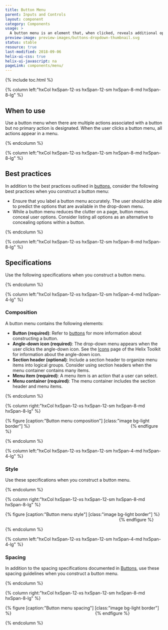 ```yaml
---
title: Button Menu
parent: Inputs and Controls
layout: component
category: Components
usage: >
  A button menu is an element that, when clicked, reveals additional options to launch a process or initiate an action.
preview-image: preview-images/buttons-dropdown-thumbnail.svg
status: stable
resource: true
last-modified: 2018-09-06
helix-ui-css: true
helix-ui-javascript: na
pageLink: components/menu/
---
```


{% include toc.html %}

<section class="static-section" markdown="1">

<div class="hxRow" markdown="1">

{% column left:"hxCol hxSpan-12-xs hxSpan-12-sm hxSpan-8-md hxSpan-8-lg" %}

## When to use

Use a button menu when there are multiple actions associated with a button but no primary action is designated. When the user clicks a button menu, all actions appear in a menu.

{% endcolumn %}

</div>

</section>

<section class="static-section" markdown="1">

<div class="hxRow"  markdown="1">

{% column left:"hxCol hxSpan-12-xs hxSpan-12-sm hxSpan-8-md hxSpan-8-lg" %}

## Best practices

In addition to the best practices outlined in [buttons]({{site.baseurl}}/components/buttons.html), consider the following best practices when you construct a button menu:

- Ensure that you label a button menu accurately. The user should be able to predict the options that are available in the drop-down menu.
- While a button menu reduces the clutter on a page, button menus conceal user options. Consider listing all options as an alternative to concealing options within a button.

{% endcolumn %}

</div>

</section>

<section class="static-section" markdown="1">

<div class="hxRow"  markdown="1">

{% column left:"hxCol hxSpan-12-xs hxSpan-12-sm hxSpan-8-md hxSpan-8-lg" %}

## Specifications

Use the following specifications when you construct a button menu.

{% endcolumn %}

</div>

</section>

<section class="static-section" markdown="1">

<div class="hxRow"  markdown="1">

{% column left:"hxCol hxSpan-12-xs hxSpan-12-sm hxSpan-4-md hxSpan-4-lg" %}

### Composition

A button menu contains the following elements:

- **Button (required)**: Refer to [buttons]({{site.baseurl}}/components/buttons.html) for more information about constructing a button.
- **Angle-down icon (required)**: The drop-down menu appears when the user clicks the angle-down icon. See the [Icons](https://rackerlabs.github.io/helix-ui/components/icons/) page of the Helix Toolkit for information about the angle-down icon.
- **Section header (optional)**: Include a section header to organize menu items into logical groups. Consider using section headers when the menu container contains many items.
- **Menu item (required)**: A menu item is an action that a user can select.
- **Menu container (required)**: The menu container includes the section header and menu items.

{% endcolumn %}

{% column right:"hxCol hxSpan-12-xs hxSpan-12-sm hxSpan-8-md hxSpan-8-lg" %}

{% figure [caption:"Button menu composition"] [class:"image bg-light border"] %}
<embed src="{{site.url}}/assets/images/components/inputs-and-controls/drop-down-buttons/buttons-dropdown-composition.png" width="314"/>
{% endfigure %}

{% endcolumn %}

</div>

</section>

<section class="static-section" markdown="1">

<div class="hxRow" markdown="1">

{% column left:"hxCol hxSpan-12-xs hxSpan-12-sm hxSpan-4-md hxSpan-4-lg" %}

### Style

Use these specifications when you construct a button menu.

{% endcolumn %}

{% column right:"hxCol hxSpan-12-xs hxSpan-12-sm hxSpan-8-md hxSpan-8-lg" %}

{% figure [caption:"Button menu style"] [class:"image bg-light border"] %}
<embed src="{{site.url}}/assets/images/components/inputs-and-controls/drop-down-buttons/buttons-dropdown-style.png" width="360"/>
{% endfigure %}

{% endcolumn %}

</div>

</section>

<section class="static-section" markdown="1">

<div class="hxRow" markdown="1">

{% column left:"hxCol hxSpan-12-xs hxSpan-12-sm hxSpan-4-md hxSpan-4-lg" %}

### Spacing

In addition to the spacing specifications documented in [Buttons]({{site.baseurl}}/components/buttons.html), use these spacing guidelines when you construct a button menu.

{% endcolumn %}

{% column right:"hxCol hxSpan-12-xs hxSpan-12-sm hxSpan-8-md hxSpan-8-lg" %}

{% figure [caption:"Button menu spacing"] [class:"image bg-light border"] %}
<embed src="{{site.url}}/assets/images/components/inputs-and-controls/drop-down-buttons/buttons-dropdown-spacing.png" width="260"/>
{% endfigure %}

{% endcolumn %}

</div>

</section>
